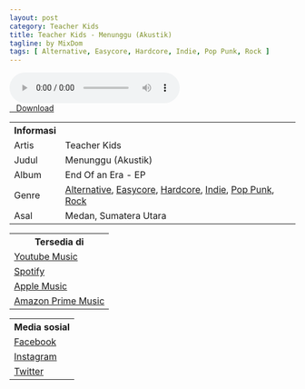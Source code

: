 ```yaml
---
layout: post
category: Teacher Kids
title: Teacher Kids - Menunggu (Akustik)
tagline: by MixDom
tags: [ Alternative, Easycore, Hardcore, Indie, Pop Punk, Rock ]
---
```


<audio class='js-player' style="--plyr-color-main: #212121;" controls>
<source src="https://drive.google.com/uc?authuser=0&id=1JiKSJybNiI6l4bbruxd_ZX0vc7syOJL9&export=download" type="audio/mp3">
</audio>

<!--more-->

<div class="post-button text-center">
<a target="_blank" class="btn" href="https://drive.google.com/uc?authuser=0&id=1JiKSJybNiI6l4bbruxd_ZX0vc7syOJL9&export=download">
<i class="fa fa-caret-down" aria-hidden="true"></i>&nbsp; &nbsp;Download
</a>
</div>

<table>
<tr>
<th>Informasi</th>
<th></th>
</tr>
<tr>
<td>Artis</td>
<td>Teacher Kids</td>
</tr>
<tr>
<td>Judul</td>
<td>Menunggu (Akustik)</td>
</tr>
<tr>
<td>Album</td>
<td>End Of an Era - EP</td>
</tr>
<tr>
<td>Genre</td>
<td><a href="/musik/tag/#/Alternative">Alternative</a>, <a href="/musik/tag/#/Easycore">Easycore</a>, <a href="/musik/tag/#/Hardcore">Hardcore</a>, <a href="/musik/tag/#/Indie">Indie</a>, <a href="/musik/tag/#/Pop%20Punk">Pop Punk</a>, <a href="/musik/tag/#/Rock">Rock</a></td>
</tr>
<tr>
<td>Asal</td>
<td>Medan, Sumatera Utara</td>
</tr>
</table>

<table>
<tr>
<th>Tersedia di</th>
</tr>
<tr>
<td><a href="https://music.youtube.com/playlist?list=OLAK5uy_ly4XIn3sM-2w2Hct26DgGQ-12cCc_ijxQ" target="_blank">Youtube Music</a></td>
</tr>
<tr>
<td><a href="https://open.spotify.com/album/2y2HGiQHLVh3IAMwJ04tdj" target="_blank">Spotify</a></td>
</tr>
<tr>
<td><a href="https://music.apple.com/id/album/end-of-an-era/1591920009?i=1591920010" target="_blank">Apple Music</a></td>
</tr>
<tr>
<td><a href="https://music.amazon.com/albums/B09JCPWX9N" target="_blank">Amazon Prime Music</a></td>
</tr>
</table>

<table>
<tr>
<th>Media sosial</th>
</tr>
<tr>
<td><a href="https://facebook.com/teacherkidsofficial" target="_blank">Facebook</a></td>
</tr>
<tr>
<td><a href="https://instagram.com/teacherkidsofficial" target="_blank">Instagram</a></td>
</tr>
<tr>
<td><a href="https://twitter.com/teachersxkidz" target="_blank">Twitter</a></td>
</tr>
</table>

